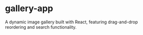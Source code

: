 # gallery-app
A dynamic image gallery built with React, featuring drag-and-drop reordering and search functionality.
